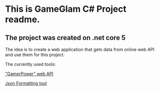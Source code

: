 # This is GameGlam C# Project readme.

## The project was created on .net core 5

The idea is to create a web application that gets data from online web API and use them for this project.

The currently used tools:

["GamerPower" web API](https://rapidapi.com/digiwalls/api/gamerpower)

[Json Formatting tool](https://json2csharp.com/)